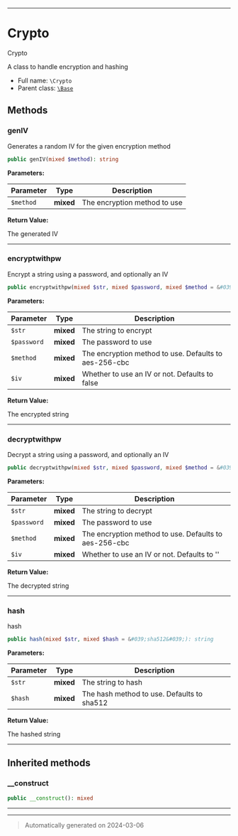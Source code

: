 ***

# Crypto

Crypto

A class to handle encryption and hashing

* Full name: `\Crypto`
* Parent class: [`\Base`](./Base.md)




## Methods


### genIV

Generates a random IV for the given encryption method

```php
public genIV(mixed $method): string
```








**Parameters:**

| Parameter | Type | Description |
|-----------|------|-------------|
| `$method` | **mixed** | The encryption method to use |


**Return Value:**

The generated IV




***

### encryptwithpw

Encrypt a string using a password, and optionally an IV

```php
public encryptwithpw(mixed $str, mixed $password, mixed $method = &#039;aes-256-cbc&#039;, mixed $iv = false): string
```








**Parameters:**

| Parameter | Type | Description |
|-----------|------|-------------|
| `$str` | **mixed** | The string to encrypt |
| `$password` | **mixed** | The password to use |
| `$method` | **mixed** | The encryption method to use. Defaults to aes-256-cbc |
| `$iv` | **mixed** | Whether to use an IV or not. Defaults to false |


**Return Value:**

The encrypted string




***

### decryptwithpw

Decrypt a string using a password, and optionally an IV

```php
public decryptwithpw(mixed $str, mixed $password, mixed $method = &#039;aes-256-cbc&#039;, mixed $iv = &#039;&#039;): string
```








**Parameters:**

| Parameter | Type | Description |
|-----------|------|-------------|
| `$str` | **mixed** | The string to decrypt |
| `$password` | **mixed** | The password to use |
| `$method` | **mixed** | The encryption method to use. Defaults to aes-256-cbc |
| `$iv` | **mixed** | Whether to use an IV or not. Defaults to &#039;&#039; |


**Return Value:**

The decrypted string




***

### hash

hash

```php
public hash(mixed $str, mixed $hash = &#039;sha512&#039;): string
```








**Parameters:**

| Parameter | Type | Description |
|-----------|------|-------------|
| `$str` | **mixed** | The string to hash |
| `$hash` | **mixed** | The hash method to use. Defaults to sha512 |


**Return Value:**

The hashed string




***


## Inherited methods


### __construct



```php
public __construct(): mixed
```












***


***
> Automatically generated on 2024-03-06
